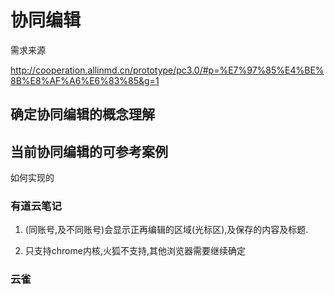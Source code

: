 # 协同编辑

需求来源

http://cooperation.allinmd.cn/prototype/pc3.0/#p=%E7%97%85%E4%BE%8B%E8%AF%A6%E6%83%85&g=1

## 确定协同编辑的概念理解

## 当前协同编辑的可参考案例

如何实现的

### 有道云笔记

1. (同账号,及不同账号)会显示正再编辑的区域(光标区),及保存的内容及标题.

1. 只支持chrome内核,火狐不支持,其他浏览器需要继续确定


### 云雀